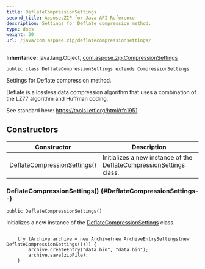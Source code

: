 ```yaml
---
title: DeflateCompressionSettings
second_title: Aspose.ZIP for Java API Reference
description: Settings for Deflate compression method.
type: docs
weight: 30
url: /java/com.aspose.zip/deflatecompressionsettings/
---
```


**Inheritance:**
java.lang.Object, [com.aspose.zip.CompressionSettings](../../com.aspose.zip/compressionsettings)
```
public class DeflateCompressionSettings extends CompressionSettings
```

Settings for Deflate compression method.

Deflate is a lossless data compression algorithm that uses a combination of the LZ77 algorithm and Huffman coding.

See standard here: https://tools.ietf.org/html/rfc1951
## Constructors

| Constructor | Description |
| --- | --- |
| [DeflateCompressionSettings()](#DeflateCompressionSettings--) | Initializes a new instance of the [DeflateCompressionSettings](../../com.aspose.zip/deflatecompressionsettings) class. |
### DeflateCompressionSettings() {#DeflateCompressionSettings--}
```
public DeflateCompressionSettings()
```


Initializes a new instance of the [DeflateCompressionSettings](../../com.aspose.zip/deflatecompressionsettings) class.

```

    try (Archive archive = new Archive(new ArchiveEntrySettings(new DeflateCompressionSettings()))) {
        archive.createEntry("data.bin", "data.bin");
        archive.save(zipFile);
    }
 
```

